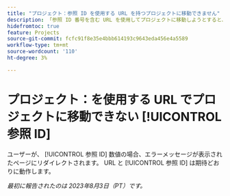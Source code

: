 ```yaml
---
title: "プロジェクト：参照 ID を使用する URL を持つプロジェクトに移動できません"
description: 「参照 ID 番号を含む URL を使用してプロジェクトに移動しようとすると、エラーメッセージが表示されたページにリダイレクトされます。 参照 ID を持つ URL を使用してタスクに移動すると、期待どおりに動作します。」
hidefromtoc: true
feature: Projects
source-git-commit: fcfc91f8e35e4bbb614193c9643eda456e4a5589
workflow-type: tm+mt
source-wordcount: '110'
ht-degree: 3%

---
```



# プロジェクト：を使用する URL でプロジェクトに移動できない [!UICONTROL 参照 ID]

ユーザーが、 [!UICONTROL 参照 ID] 数値の場合、エラーメッセージが表示されたページにリダイレクトされます。 URL と [!UICONTROL 参照 ID] は期待どおりに動作します。

_最初に報告されたのは 2023年8月3日（PT）です。_

